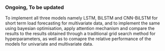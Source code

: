 ### Ongoing, To be updated

To implement all three models namely LSTM, BiLSTM and CNN-BiLSTM for short term load forecasting for multivariate data, and to implement the same using bayesian optimisation, apply attention mechanism and compare the results to the results obtained through a traditional grid search method for hyperparameters, as well as to comapre the relative performance of the models for univariate and multivariate data.

